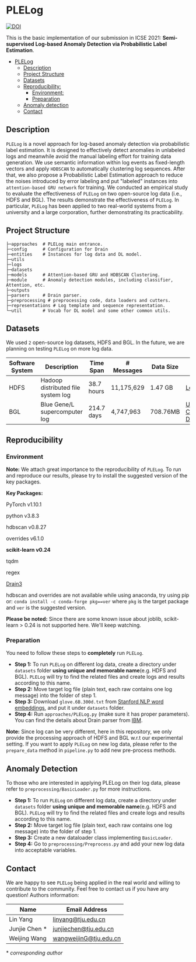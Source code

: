﻿# PLELog 
 
 [![DOI](https://zenodo.org/badge/DOI/10.5281/zenodo.4470181.svg)](https://doi.org/10.5281/zenodo.4470181)
 
This is the basic implementation of our submission in ICSE 2021: **Semi-supervised Log-based Anomaly Detection via Probabilistic Label Estimation**.
- [PLELog](#plelog)
  * [Description](#description)
  * [Project Structure](#project-structure)
  * [Datasets](#datasets)
  * [Reproducibility:](#reproducibility-)
    + [Environment:](#environment-)
    + [Preparation](#preparation)
  * [Anomaly detection](#anomaly-detection)
  * [Contact](#contact)

## Description

`PLELog` is a novel approach for log-based anomaly detection via probabilistic label estimation. 
It is designed to effectively detect anomalies in unlabeled logs and meanwhile avoid the manual labeling effort for training data generation.
We use semantic information within log events as fixed-length vectors and apply `HDBSCAN` to automatically clustering log sequences. 
After that, we also propose a Probabilistic Label Estimation approach to reduce the noises introduced by error labeling and put "labeled" instances into `attention-based GRU network` for training. 
We conducted an empirical study to evaluate the effectiveness of `PLELog` on two open-source log data (i.e., HDFS and BGL). The results demonstrate the effectiveness of `PLELog`. 
In particular, `PLELog` has been applied to two real-world systems from a university and a large corporation, further demonstrating its practicability.

## Project Structure

```
├─approaches  # PLELog main entrance.
├─config      # Configuration for Drain
├─entities    # Instances for log data and DL model.
├─utils
├─logs        
├─datasets    
├─models      # Attention-based GRU and HDBSCAN Clustering.
├─module      # Anomaly detection modules, including classifier, Attention, etc.
├─outputs           
├─parsers     # Drain parser.
├─preprocessing # preprocessing code, data loaders and cutters.
├─representations # Log template and sequence representation.
└─util        # Vocab for DL model and some other common utils.
```

## Datasets

We used `2` open-source log datasets, HDFS and BGL. 
In the future, we are planning on testing `PLELog` on more log data.

| Software System | Description                        | Time Span  | # Messages | Data Size | Link                                                      |
|       ---       |           ----                     |    ----    |    ----    |  ----     |                ---                                        |
| HDFS            | Hadoop distributed file system log | 38.7 hours | 11,175,629 | 1.47 GB   | [LogHub](https://github.com/logpai/loghub)                |
| BGL             | Blue Gene/L supercomputer log      | 214.7 days | 4,747,963  | 708.76MB  | [Usenix-CFDR Data](https://www.usenix.org/cfdr-data#hpc4) |

## Reproducibility

### Environment

**Note:** We attach great importance to the reproducibility of `PLELog`. To run and reproduce our results, please try to install the suggested version of the key packages.

**Key Packages:**


PyTorch v1.10.1

python v3.8.3

hdbscan v0.8.27

overrides v6.1.0

**scikit-learn v0.24**

tqdm

regex

[Drain3](https://github.com/IBM/Drain3)


hdbscan and overrides are not available while using anaconda, try using pip or:
`conda install -c conda-forge pkg==ver` where `pkg` is the target package and `ver` is the suggested version.

**Please be noted:** Since there are some known issue about joblib, scikit-learn > 0.24 is not supported here. We'll keep watching. 

### Preparation

You need to follow these steps to **completely** run `PLELog`.
- **Step 1:** To run `PLELog` on different log data, create a directory under `datasets` folder **using unique and memorable name**(e.g. HDFS and BGL). `PLELog` will try to find the related files and create logs and results according to this name.
- **Step 2:** Move target log file (plain text, each raw contains one log message) into the folder of step 1.
- **Step 3:** Download `glove.6B.300d.txt` from [Stanford NLP word embeddings](https://nlp.stanford.edu/projects/glove/), and put it under `datasets` folder.
- **Step 4:** Run `approaches/PLELog.py` (make sure it has proper parameters). You can find the details about Drain parser from [IBM](https://github.com/IBM/Drain3).


**Note:** Since log can be very different, here in this repository, we only provide the processing approach of HDFS and BGL w.r.t our experimental setting.
If you want to apply `PLELog` on new log data, please refer to the `prepare_data` method in `pipeline.py` to add new pre-process methods.

## Anomaly Detection

To those who are interested in applying PLELog on their log data, please refer to `preprocessing/BasicLoader.py` for more instructions.

- **Step 1:** To run `PLELog` on different log data, create a directory under `datasets` folder **using unique and memorable name**(e.g. HDFS and BGL). `PLELog` will try to find the related files and create logs and results according to this name.
- **Step 2:** Move target log file (plain text, each raw contains one log message) into the folder of step 1.
- **Step 3:** Create a new dataloader class implementing `BasicLoader`. 
- **Step 4:** Go to `preprocessing/Preprocess.py` and add your new log data into acceptable variables.

## Contact

We are happy to see `PLELog` being applied in the real world and willing to contribute to the community. Feel free to contact us if you have any question!
Authors information:

| Name          | Email Address          | 
| ------------- | ---------------------- | 
| Lin Yang      | linyang@tju.edu.cn     |
| Junjie Chen * | junjiechen@tju.edu.cn  |
| Weijing Wang  | wangweijinG@tju.edu.cn |

\* *corresponding author*
